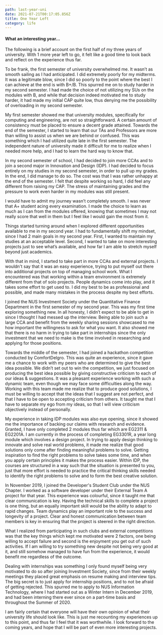 ```yaml
---
path: last-year-uni
date: 2021-07-21T00:17:05.856Z
title: One Year Left
category: life
---
```


<h4> What an interesting year... </h4>

The following is a brief account on the first half of my three years of university. With 1 more year left to go, it felt like a good time to look back and reflect on the experience thus far.

To be frank, the first semester of university overwhelmed me. It wasn’t as smooth sailing as I had anticipated. I did extremely poorly for my midterms. It was a legitimate blow, since I did so poorly to the point where the best I can achieve at the end is with B+/B. This spurred me on to study harder in my second semester. I had made the choice of not utilizing my SUs on the modules with B, and while that decision indeed motivated me to study harder, it had made my initial CAP quite low, thus denying me the possibility of overloading in my second semester.

My first semester showed me that university modules, specifically for computing and engineering, are not so straightforward. A certain amount of consistency must be placed to ensure a decent grade attained. Towards the end of the semester, I started to learn that our TAs and Professors are more than willing to assist us when we are behind or confused. This was something which I had utilized quite late in the first semester. The independent nature of university made it difficult for me to realize when I needed more help, and I had to learn the hard way to know that.

In my second semester of school, I had decided to join more CCAs and to join a second major in Innovation and Design (IDP). I had decided to focus entirely on my studies in my second semester, in order to pull up my grades. In the end, I did manage to do so. The cost was that I was rather unhappy at the end of the semester. I felt that despite working so hard, I did feel any different from raising my CAP. The stress of maintaining grades and the pressure to work even harder in my modules was still present.

I would have to admit my journey wasn’t completely smooth. I was never that A+ student acing every examination. I made the choice to learn as much as I can from the modules offered, knowing that sometimes I may not really score that well in them but I feel like I would gain the most from it.

Things started turning around when I explored different opportunities available to me in my second year. I had to fundamentally shift my mindset, since I had 2 main goals in my second year. First, I wanted to maintain my studies at an acceptable level. Second, I wanted to take on more interesting projects just to see what’s available, and how far I am able to stretch myself beyond just academics.

With that in mind, I started to take part in more CCAs and external projects. I wouldn't say that it was an easy experience, trying to put myself out there into additional projects on top of managing school work. What I encountered was that working within a team environment is extremely different from that of solo projects. People dynamics come into play, and it takes some effort to get used to. I did my best to be as professional and possible, and made many mistakes in the process despite my best efforts.

I joined the NUS Investment Society under the Quantitative Finance Department in the first semester of my second year. This was my first time exploring something new. In all honesty, I didn’t expect to be able to get in since I thought I had messed up the interview. Being able to join such a large CCA and benefit from the weekly sharing sessions showcased to me how important the willingness to ask for what you want. It also showed me that there is no harm in trying to take part in internships since the only investment that we need to make is the time involved in researching and applying for those positions.

Towards the middle of the semester, I had joined a hackathon competition conducted by ComfortDelgro. This was quite an experience, since it gave me a chance to work with my peers who are determined to give the best idea possible. We didn’t set out to win the competition, we just focused on producing the best idea possible by giving constructive criticism to each of our ideas & suggestions. It was a pleasant experience working with such a dynamic team, even though we may face some difficulties along the way. Working with this team made me realize that to produce good solutions, I must be willing to accept that the ideas that I suggest are not perfect, and that I have to be open to accepting criticism from others. It taught me that I have to separate my ego from my ideas, so that I will view criticism objectively instead of personally.

My experience in taking IDP modules was also eye opening, since it showed me the importance of backing our claims with research and evidence. Granted, I have only completed 2 modules thus far which are EG2311 & EG2201A. I am currently in the process of completing EG3301R, a year long module which involves a design project. In trying to apply design thinking to innovate and solve real world problems, it made me realize that good solutions only come after finding meaningful problems to solve. Getting inspiration to find the right problems to solve takes some time, and when you apply certain principles it makes the process easier. Within IDP, the courses are structured in a way such that the situation is presented to you, just that more effort is needed to practice the critical thinking skills needed to identify the right problems to solve and to form the best creative solution.

In November 2019, I joined the Developer's Student Club under the NUS Chapter. I worked as a software developer under their External Team A project for that year. This experience was colourful, since it taught me that clear communication is key. Having the technical skills to complete a project is one thing, but an equally important skill would be the ability to adapt to rapid changes. Team dynamics play an important role to the success and longevity of a project. Clear and honest communication between team members is key in ensuring that the project is steered in the right direction.

What I realized from participating in such clubs and external competitions was that the key things which kept me motivated were 2 factors, one being willing to accept failure and second is the enjoyment you get out of such activities. If I am willing to try something new despite not being very good at it, and still somehow managed to have fun from the experience, it would benefit me regardless of the outcome.

Dealing with internships was something I only found myself being very motivated to do so after joining Investment Society, since from their weekly meetings they placed great emphasis on resume making and interview tips. The big secret is to just apply for internship positions, and to not be afraid of getting rejected. This spurred me to apply to NUS Information Technology, where I had started out as a Winter Intern in December 2019, and had been interning there ever since on a part-time basis and throughout the Summer of 2020.

I am fairly certain that everyone will have their own opinion of what their university life should look like. This is just me recounting my experiences up to this point, and thus far I feel that it was worthwhile. I look forward to the coming years, and hope that I will be part of even more interesting projects.
